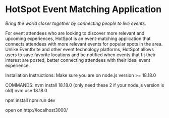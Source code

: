 # HotSpot Event Matching Application
_Bring the world closer together by connecting people to live events._

For event attendees who are looking to discover more relevant and upcoming experiences, HotSpot is an event-matching application that connects attendees with more relevant events for popular spots in the area. Unlike Eventbrite and other event technology platforms, HotSpot allows users to save favorite locations and be notified when events that fit their interest are posted, better connecting attendees with their ideal event experience.

Installation Instructions:
Make sure you are on node.js version >= 18.18.0

COMMANDS:
nvm install 18.18.0 (only need these 2 if your node.js version is old)
nvm use 18.18.0

npm install
npm run dev

open on http://localhost3000/
